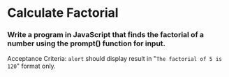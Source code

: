 # Calculate Factorial

### Write a program in JavaScript that finds the factorial of a number using the prompt() function for input.

Acceptance Criteria: `alert` should display result in "`The factorial of 5 is 120`" format only.
